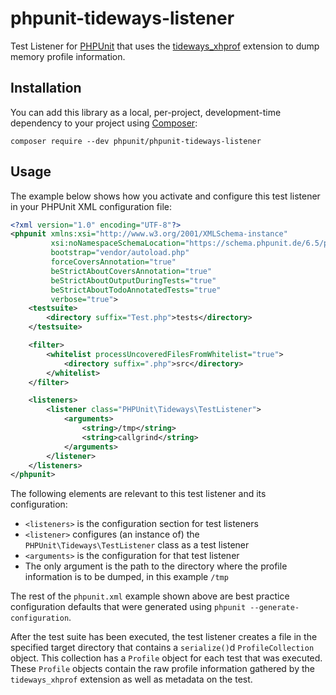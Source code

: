 # phpunit-tideways-listener

Test Listener for [PHPUnit](https://github.com/sebastianbergmann/phpunit/) that uses the [tideways_xhprof](https://github.com/tideways/php-profiler-extension) extension to dump memory profile information.

## Installation

You can add this library as a local, per-project, development-time dependency to your project using [Composer](https://getcomposer.org/):

    composer require --dev phpunit/phpunit-tideways-listener

## Usage

The example below shows how you activate and configure this test listener in your PHPUnit XML configuration file:

```xml
<?xml version="1.0" encoding="UTF-8"?>
<phpunit xmlns:xsi="http://www.w3.org/2001/XMLSchema-instance"
         xsi:noNamespaceSchemaLocation="https://schema.phpunit.de/6.5/phpunit.xsd"
         bootstrap="vendor/autoload.php"
         forceCoversAnnotation="true"
         beStrictAboutCoversAnnotation="true"
         beStrictAboutOutputDuringTests="true"
         beStrictAboutTodoAnnotatedTests="true"
         verbose="true">
    <testsuite>
        <directory suffix="Test.php">tests</directory>
    </testsuite>

    <filter>
        <whitelist processUncoveredFilesFromWhitelist="true">
            <directory suffix=".php">src</directory>
        </whitelist>
    </filter>

    <listeners>
        <listener class="PHPUnit\Tideways\TestListener">
            <arguments>
                <string>/tmp</string>
                <string>callgrind</string>
            </arguments>
        </listener>
    </listeners>
</phpunit>
```

The following elements are relevant to this test listener and its configuration:

* `<listeners>` is the configuration section for test listeners
* `<listener>` configures (an instance of) the `PHPUnit\Tideways\TestListener` class as a test listener
* `<arguments>` is the configuration for that test listener
* The only argument is the path to the directory where the profile information is to be dumped, in this example `/tmp`

The rest of the `phpunit.xml` example shown above are best practice configuration defaults that were generated using `phpunit --generate-configuration`.

After the test suite has been executed, the test listener creates a file in the specified target directory that contains a `serialize()`d `ProfileCollection` object. This collection has a `Profile` object for each test that was executed. These `Profile` objects contain the raw profile information gathered by the `tideways_xhprof` extension as well as metadata on the test.
